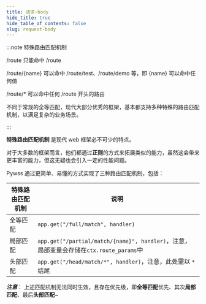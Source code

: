 ```yaml
---
title: 请求-body
hide_title: true
hide_table_of_contents: false
slug: request-body
---
```


:::note 特殊路由匹配机制

/route 只能命中 /route

/route/{name} 可以命中 /route/test、/route/demo 等，即 {name} 可以命中任何值

/route/* 可以命中任何 /route 开头的路由

不同于常规的全等匹配，现代大部分优秀的框架，基本都支持多种特殊的路由匹配机制，以满足复杂的业务场景。

:::

**特殊路由匹配机制** 是现代 web 框架必不可少的特点。

对于大多数的框架而言，他们都通过**正则**的方式来拓展类似的能力，虽然这会带来更丰富的能力，但这无疑也会引入一定的性能问题。

Pywss 通过更简单、易懂的方式实现了三种路由匹配机制，包括：

|特殊路由匹配机制|说明|
|---|---|
|全等匹配|`app.get("/full/match", handler)`|
|局部匹配|`app.get("/partial/match/{name}", handler)`，注意，局部变量会存储在`ctx.route_params`中|
|头部匹配|`app.get("/head/match/*", handler)`，注意，此处需以 `*` 结尾|

**_注意_**：
上述匹配机制无法同时生效，且存在优先级，即**全等匹配**优先、其次**局部匹配**、最后**头部匹配**~
